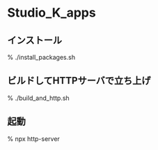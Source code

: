 # Studio_K_apps

## インストール
  % ./install_packages.sh

## ビルドしてHTTPサーバで立ち上げ
  % ./build_and_http.sh

## 起動
  % npx http-server 

